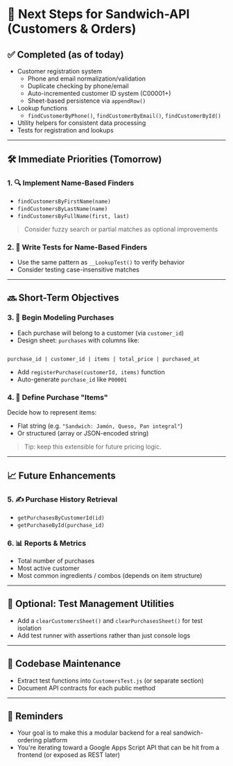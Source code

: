 # 🧭 Next Steps for Sandwich-API (Customers & Orders)

## ✅ Completed (as of today)
- Customer registration system
  - Phone and email normalization/validation
  - Duplicate checking by phone/email
  - Auto-incremented customer ID system (C00001+)
  - Sheet-based persistence via `appendRow()`
- Lookup functions
  - `findCustomerByPhone()`, `findCustomerByEmail()`, `findCustomerById()`
- Utility helpers for consistent data processing
- Tests for registration and lookups

---

## 🛠️ Immediate Priorities (Tomorrow)
### 1. 🔍 Implement Name-Based Finders
- `findCustomersByFirstName(name)`
- `findCustomersByLastName(name)`
- `findCustomersByFullName(first, last)`
> Consider fuzzy search or partial matches as optional improvements

### 2. 🧪 Write Tests for Name-Based Finders
- Use the same pattern as `__LookupTest()` to verify behavior
- Consider testing case-insensitive matches

---

## 🔜 Short-Term Objectives
### 3. 🛒 Begin Modeling Purchases
- Each purchase will belong to a customer (via `customer_id`)
- Design sheet: `purchases` with columns like:
```

purchase_id | customer_id | items | total_price | purchased_at

```
- Add `registerPurchase(customerId, items)` function
- Auto-generate `purchase_id` like `P00001`

### 4. 🧠 Define Purchase "Items"
Decide how to represent items:
- Flat string (e.g. `"Sandwich: Jamón, Queso, Pan integral"`)
- Or structured (array or JSON-encoded string)

> Tip: keep this extensible for future pricing logic.

---

## 📈 Future Enhancements
### 5. ✍️ Purchase History Retrieval
- `getPurchasesByCustomerId(id)`
- `getPurchaseById(purchase_id)`

### 6. 📊 Reports & Metrics
- Total number of purchases
- Most active customer
- Most common ingredients / combos (depends on item structure)

---

## 🧪 Optional: Test Management Utilities
- Add a `clearCustomersSheet()` and `clearPurchasesSheet()` for test isolation
- Add test runner with assertions rather than just console logs

---

## 🧱 Codebase Maintenance
- Extract test functions into `CustomersTest.js` (or separate section)
- Document API contracts for each public method

---

## 🔄 Reminders
- Your goal is to make this a modular backend for a real sandwich-ordering platform
- You're iterating toward a Google Apps Script API that can be hit from a frontend (or exposed as REST later)
